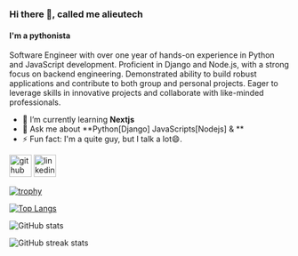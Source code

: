 ### Hi there 👋, called me alieutech
#### I'm a pythonista
Software Engineer with over one year of hands-on experience in Python and JavaScript development. Proficient in Django and Node.js, with a strong focus on backend engineering. Demonstrated ability to build robust applications and contribute to both group and personal projects. Eager to leverage skills in innovative projects and collaborate with like-minded professionals.


- 🌱 I’m currently learning **Nextjs**
- 💬 Ask me about **Python[Django] JavaScripts[Nodejs] & **
- ⚡ Fun fact: I'm a quite guy, but I talk a lot😄. 


[<img src='https://cdn.jsdelivr.net/npm/simple-icons@3.0.1/icons/github.svg' alt='github' height='40'>](https://github.com/alieutech)  [<img src='https://cdn.jsdelivr.net/npm/simple-icons@3.0.1/icons/linkedin.svg' alt='linkedin' height='40'>](https://www.linkedin.com/in/alieu-saidy-b1833a27b)  

[![trophy](https://github-profile-trophy.vercel.app/?username=alieutech)](https://github.com/ryo-ma/github-profile-trophy)

[![Top Langs](https://github-readme-stats.vercel.app/api/top-langs/?username=alieutech)](https://github.com/anuraghazra/github-readme-stats)

![GitHub stats](https://github-readme-stats.vercel.app/api?username=alieutech&show_icons=true&count_private=true)  

![GitHub streak stats](https://streak-stats.demolab.com/?user=alieutech)  

